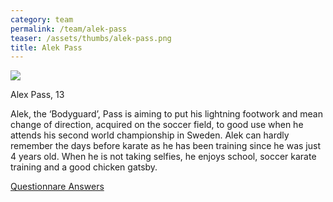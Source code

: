 ```yaml
---
category: team
permalink: /team/alek-pass
teaser: /assets/thumbs/alek-pass.png
title: Alek Pass
---
```


<img src="/assets/img/alek-pass.png" />

Alex Pass, 13

Alek, the ‘Bodyguard’, Pass is aiming to put his lightning footwork and mean change of direction, acquired on the soccer field, to good use when he attends his second world championship in Sweden. Alek can hardly remember the days before karate as he has been training since he was just 4 years old. When he is not taking selfies, he enjoys school, soccer karate training and a good chicken gatsby.

[Questionnare Answers](https://drive.google.com/open?id=18Gb7F7LshntoGhxsn-P5HiMoTc7NmgjfweTF0nT0Yoc)
